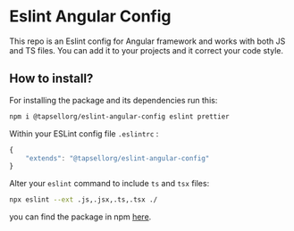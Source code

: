 # Eslint Angular Config

This repo is an Eslint config for Angular framework and works with both JS and TS files. You can add it to your projects and it correct your code style.

## How to install?

For installing the package and its dependencies run this:

```bash
npm i @tapsellorg/eslint-angular-config eslint prettier
```

Within your ESLint config file `.eslintrc` :

```js
{
    "extends": "@tapsellorg/eslint-angular-config"
}
```

Alter your `eslint` command to include `ts` and `tsx` files:

```bash
npx eslint --ext .js,.jsx,.ts,.tsx ./
```

you can find the package in npm [here](https://www.npmjs.com/package/@tapsellorg/eslint-angular-config).
